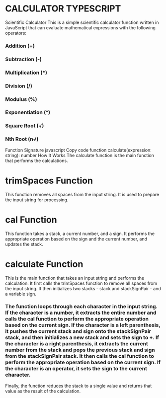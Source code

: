 # CALCULATOR TYPESCRIPT

Scientific Calculator
This is a simple scientific calculator function written in JavaScript that can evaluate mathematical expressions with the following operators:

### Addition (+)

### Subtraction (-)

### Multiplication (\*)

### Division (/)

### Modulus (%)

### Exponentiation (^)

### Square Root (√)

### Nth Root (n√)

Function Signature
javascript
Copy code
function calculate(expression: string): number
How It Works
The calculate function is the main function that performs the calculations.

# trimSpaces Function

This function removes all spaces from the input string. It is used to prepare the input string for processing.

# cal Function

This function takes a stack, a current number, and a sign. It performs the appropriate operation based on the sign and the current number, and updates the stack.

# calculate Function

This is the main function that takes an input string and performs the calculation. It first calls the trimSpaces function to remove all spaces from the input string. It then initializes two stacks - stack and stackSignPair - and a variable sign.

### The function loops through each character in the input string. If the character is a number, it extracts the entire number and calls the cal function to perform the appropriate operation based on the current sign. If the character is a left parenthesis, it pushes the current stack and sign onto the stackSignPair stack, and then initializes a new stack and sets the sign to +. If the character is a right parenthesis, it extracts the current number from the stack and pops the previous stack and sign from the stackSignPair stack. It then calls the cal function to perform the appropriate operation based on the current sign. If the character is an operator, it sets the sign to the current character.

Finally, the function reduces the stack to a single value and returns that value as the result of the calculation.
